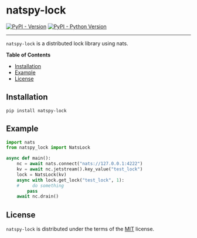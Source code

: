 # natspy-lock

[![PyPI - Version](https://img.shields.io/pypi/v/natspy-lock.svg)](https://pypi.org/project/natspy-lock)
[![PyPI - Python Version](https://img.shields.io/pypi/pyversions/natspy-lock.svg)](https://pypi.org/project/natspy-lock)

-----

`natspy-lock` is a distributed lock library using nats.

**Table of Contents**

- [Installation](#installation)
- [Example](#example)
- [License](#license)


## Installation

```console
pip install natspy-lock
```

## Example

```python
import nats
from natspy_lock import NatsLock

async def main():
    nc = await nats.connect("nats://127.0.0.1:4222")
    kv = await nc.jetstream().key_value("test_lock")
    lock = NatsLock(kv)
    async with lock.get_lock("test_lock", 1):
    #     do something
        pass
    await nc.drain()
```

## License

`natspy-lock` is distributed under the terms of the [MIT](https://spdx.org/licenses/MIT.html) license.
